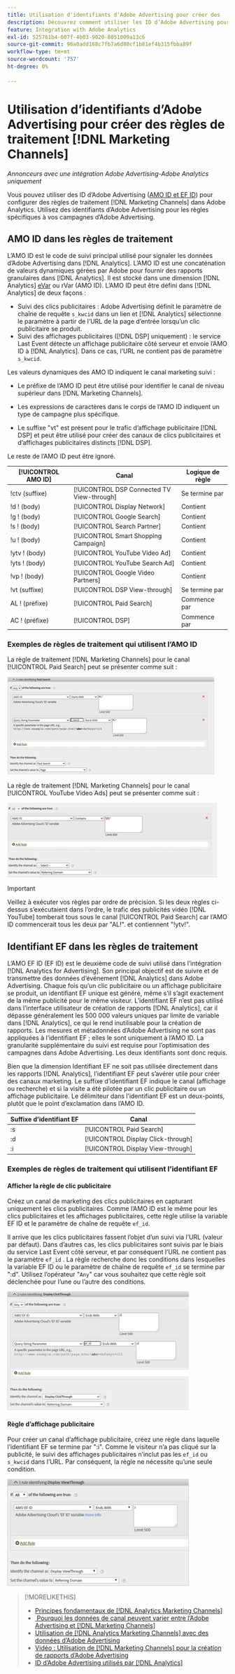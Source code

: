```yaml
---
title: Utilisation d'identifiants d'Adobe Advertising pour créer des  [!DNL Marketing Channels] règles
description: Découvrez comment utiliser les ID d’Adobe Advertising pour créer des règles de traitement pour [!DNL Analytics Marketing Channels].
feature: Integration with Adobe Analytics
exl-id: 525761b4-607f-4b03-9020-8051009a13c6
source-git-commit: 96a0add168c7fb7a6d80cf1b81ef4b315fbba89f
workflow-type: tm+mt
source-wordcount: '757'
ht-degree: 0%

---
```


# Utilisation d’identifiants d’Adobe Advertising pour créer des règles de traitement [!DNL Marketing Channels]

*Annonceurs avec une intégration Adobe Advertising-Adobe Analytics uniquement*

Vous pouvez utiliser des ID d’Adobe Advertising ([AMO ID et EF ID](../ids.md)) pour configurer des règles de traitement [!DNL Marketing Channels] dans Adobe Analytics. Utilisez des identifiants d’Adobe Advertising pour les règles spécifiques à vos campagnes d’Adobe Advertising.

## AMO ID dans les règles de traitement

L’AMO ID est le code de suivi principal utilisé pour signaler les données d’Adobe Advertising dans [!DNL Analytics]. L’AMO ID est une concaténation de valeurs dynamiques gérées par Adobe pour fournir des rapports granulaires dans [!DNL Analytics]. Il est stocké dans une dimension [!DNL Analytics] [eVar](https://experienceleague.adobe.com/docs/analytics/components/dimensions/evar.html?lang=fr) ou rVar (AMO ID). L’AMO ID peut être défini dans [!DNL Analytics] de deux façons :

* Suivi des clics publicitaires : Adobe Advertising définit le paramètre de chaîne de requête `s_kwcid` dans un lien et [!DNL Analytics] sélectionne le paramètre à partir de l’URL de la page d’entrée lorsqu’un clic publicitaire se produit.
* Suivi des affichages publicitaires ([!DNL DSP] uniquement) : le service Last Event détecte un affichage publicitaire côté serveur et envoie l’AMO ID à [!DNL Analytics]. Dans ce cas, l’URL ne contient pas de paramètre `s_kwcid`.

Les valeurs dynamiques des AMO ID indiquent le canal marketing suivi :

* Le préfixe de l’AMO ID peut être utilisé pour identifier le canal de niveau supérieur dans [!DNL Marketing Channels].

* Les expressions de caractères dans le corps de l’AMO ID indiquent un type de campagne plus spécifique.

* Le suffixe &quot;vt&quot; est présent pour le trafic d’affichage publicitaire [!DNL DSP] et peut être utilisé pour créer des canaux de clics publicitaires et d’affichages publicitaires distincts [!DNL DSP].

Le reste de l’AMO ID peut être ignoré.

| [!UICONTROL AMO ID] | Canal | Logique de règle |
|--------|---------|--------------------|
| !ctv (suffixe) | [!UICONTROL DSP Connected TV View-through] | Se termine par |
| !d ! (body) | [!UICONTROL Display Network] | Contient |
| !g ! (body) | [!UICONTROL Google Search] | Contient |
| !s ! (body) | [!UICONTROL Search Partner] | Contient |
| !u ! (body) | [!UICONTROL Smart Shopping Campaign] | Contient |
| !ytv ! (body) | [!UICONTROL YouTube Video Ad] | Contient |
| !yts ! (body) | [!UICONTROL YouTube Search Ad] | Contient |
| !vp ! (body) | [!UICONTROL Google Video Partners] | Contient |
| !vt (suffixe) | [!UICONTROL DSP View-through] | Se termine par |
| AL ! (préfixe) | [!UICONTROL Paid Search] | Commence par |
| AC ! (préfixe) | [!UICONTROL DSP] | Commence par |

### Exemples de règles de traitement qui utilisent l’AMO ID

La règle de traitement [!DNL Marketing Channels] pour le canal [!UICONTROL Paid Search] peut se présenter comme suit :

![Exemple de [!UICONTROL Paid Search] règle](/help/integrations/assets/a4adc-mc-rule-paidsearch.png)

La règle de traitement [!DNL Marketing Channels] pour le canal [!UICONTROL YouTube Video Ads] peut se présenter comme suit :

![Exemple de [!UICONTROL YouTube Video Ads] règle](/help/integrations/assets/a4adc-mc-rule-youtube-video.png)

>[!IMPORTANT]
>
> Veillez à exécuter vos règles par ordre de précision. Si les deux règles ci-dessus s’exécutaient dans l’ordre, le trafic des publicités vidéo [!DNL YouTube] tomberait tous sous le canal [!UICONTROL Paid Search] car l’AMO ID commencerait tous les deux par &quot;AL!&quot;. et contiennent &quot;!ytv!&quot;.

## Identifiant EF dans les règles de traitement

L’AMO EF ID (EF ID) est le deuxième code de suivi utilisé dans l’intégration [!DNL Analytics for Advertising]. Son principal objectif est de suivre et de transmettre des données d’événement [!DNL Analytics] dans Adobe Advertising. Chaque fois qu’un clic publicitaire ou un affichage publicitaire se produit, un identifiant EF unique est généré, même s’il s’agit exactement de la même publicité pour le même visiteur. L’identifiant EF n’est pas utilisé dans l’interface utilisateur de création de rapports [!DNL Analytics], car il dépasse généralement les 500 000 valeurs uniques par limite de variable dans [!DNL Analytics], ce qui le rend inutilisable pour la création de rapports. Les mesures et métadonnées d’Adobe Advertising ne sont pas appliquées à l’identifiant EF ; elles le sont uniquement à l’AMO ID. La granularité supplémentaire du suivi est requise pour l’optimisation des campagnes dans Adobe Advertising. Les deux identifiants sont donc requis.

Bien que la dimension Identifiant EF ne soit pas utilisée directement dans les rapports [!DNL Analytics], l’identifiant EF peut s’avérer utile pour créer des canaux marketing. Le suffixe d’identifiant EF indique le canal (affichage ou recherche) et si la visite a été pilotée par un clic publicitaire ou un affichage publicitaire. Le délimiteur dans l’identifiant EF est un deux-points, plutôt que le point d’exclamation dans l’AMO ID.

| Suffixe d’identifiant EF | Canal |
|-------|---------|
| :s | [!UICONTROL Paid Search] |
| :d | [!UICONTROL Display Click-through] |
| :i | [!UICONTROL Display View-through] |

### Exemples de règles de traitement qui utilisent l’identifiant EF

#### Afficher la règle de clic publicitaire

Créez un canal de marketing des clics publicitaires en capturant uniquement les clics publicitaires. Comme l’AMO ID est le même pour les clics publicitaires et les affichages publicitaires, cette règle utilise la variable EF ID et le paramètre de chaîne de requête `ef_id`.

Il arrive que les clics publicitaires fassent l’objet d’un suivi via l’URL (valeur par défaut). Dans d’autres cas, les clics publicitaires sont suivis par le biais du service Last Event côté serveur, et par conséquent l’URL ne contient pas le paramètre `ef_id` . La règle recherche donc les conditions dans lesquelles la variable EF ID ou le paramètre de chaîne de requête `ef_id` se termine par &quot;:d&quot;. Utilisez l’opérateur &quot;`Any`&quot; car vous souhaitez que cette règle soit déclenchée pour l’une ou l’autre des conditions.

![Exemple de règle de clic publicitaire display](/help/integrations/assets/a4adc-mc-rule-display-ct.png)

#### Règle d’affichage publicitaire

Pour créer un canal d’affichage publicitaire, créez une règle dans laquelle l’identifiant EF se termine par &quot;:i&quot;. Comme le visiteur n’a pas cliqué sur la publicité, le suivi des affichages publicitaires n’inclut pas les `ef_id` ou `s_kwcid` dans l’URL. Par conséquent, la règle ne nécessite qu’une seule condition.

![Exemple de règle d&#39;affichage publicitaire](/help/integrations/assets/a4adc-mc-rule-display-vt.png)

>[!MORELIKETHIS]
>
>* [Principes fondamentaux de [!DNL Analytics Marketing Channels]](mc-overview.md)
>* [&#x200B; Pourquoi les données de canal peuvent varier entre l’Adobe Advertising et  [!DNL Marketing Channels]](mc-data-variances.md)
>* [Utilisation de  [!DNL Analytics Marketing Channels]  avec des données d’Adobe Advertising](mc-ac-data.md)
>* [Vidéo : Utilisation de [!DNL Marketing Channels] pour la création de rapports d’Adobe Advertising](https://experienceleague.adobe.com/docs/advertising-learn/tutorials/analytics/analytics-reporting-a4adc.html?lang=fr)
>* [ID d’Adobe Advertising utilisés par [!DNL Analytics]](/help/integrations/analytics/ids.md)
